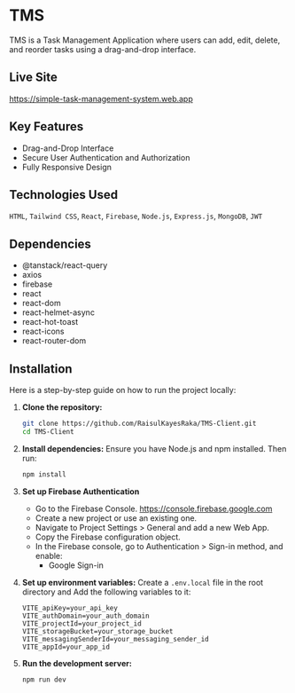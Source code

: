 # TMS

TMS is a Task Management Application where users can add, edit, delete, and reorder tasks using a drag-and-drop interface.

## Live Site

https://simple-task-management-system.web.app

## Key Features

- Drag-and-Drop Interface
- Secure User Authentication and Authorization
- Fully Responsive Design

## Technologies Used

`HTML`, `Tailwind CSS`, `React`, `Firebase`, `Node.js`, `Express.js`, `MongoDB`, `JWT`

## Dependencies

- @tanstack/react-query
- axios
- firebase
- react
- react-dom
- react-helmet-async
- react-hot-toast
- react-icons
- react-router-dom

## Installation

Here is a step-by-step guide on how to run the project locally:

1. **Clone the repository:**

   ```bash
   git clone https://github.com/RaisulKayesRaka/TMS-Client.git
   cd TMS-Client
   ```

2. **Install dependencies:**
   Ensure you have Node.js and npm installed. Then run:

   ```bash
   npm install
   ```

3. **Set up Firebase Authentication**

   - Go to the Firebase Console. https://console.firebase.google.com
   - Create a new project or use an existing one.
   - Navigate to Project Settings > General and add a new Web App.
   - Copy the Firebase configuration object.
   - In the Firebase console, go to Authentication > Sign-in method, and enable:
     - Google Sign-in

4. **Set up environment variables:**
   Create a `.env.local` file in the root directory and Add the following variables to it:

   ```
   VITE_apiKey=your_api_key
   VITE_authDomain=your_auth_domain
   VITE_projectId=your_project_id
   VITE_storageBucket=your_storage_bucket
   VITE_messagingSenderId=your_messaging_sender_id
   VITE_appId=your_app_id
   ```

5. **Run the development server:**

   ```bash
   npm run dev
   ```
